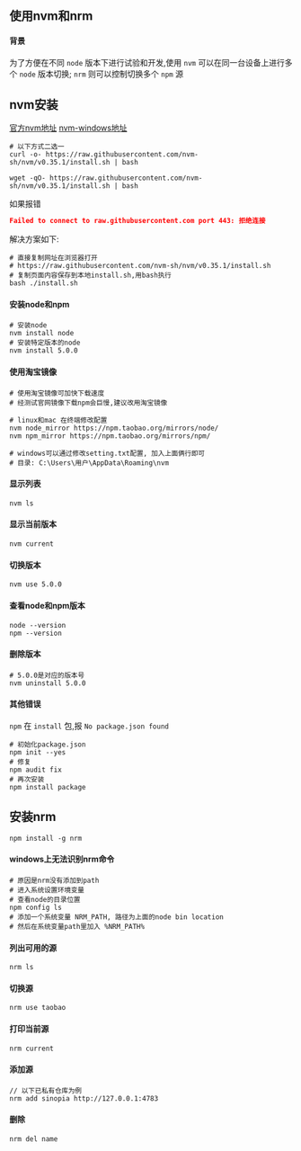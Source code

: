 ## 使用nvm和nrm

#### 背景
为了方便在不同 `node` 版本下进行试验和开发,使用 `nvm` 可以在同一台设备上进行多个 `node` 版本切换;
`nrm` 则可以控制切换多个 `npm` 源

## nvm安装
[官方nvm地址](https://github.com/nvm-sh/nvm '官方nvm地址')
[nvm-windows地址](https://github.com/coreybutler/nvm-windows 'nvm-windows地址')
```SHELL
# 以下方式二选一
curl -o- https://raw.githubusercontent.com/nvm-sh/nvm/v0.35.1/install.sh | bash

wget -qO- https://raw.githubusercontent.com/nvm-sh/nvm/v0.35.1/install.sh | bash
```
如果报错
```JSON
Failed to connect to raw.githubusercontent.com port 443: 拒绝连接
```
解决方案如下:
```SHELL
# 直接复制网址在浏览器打开
# https://raw.githubusercontent.com/nvm-sh/nvm/v0.35.1/install.sh
# 复制页面内容保存到本地install.sh,用bash执行
bash ./install.sh
```
#### 安装node和npm
```SHELL
# 安装node
nvm install node
# 安装特定版本的node
nvm install 5.0.0
```

#### 使用淘宝镜像
```SHELL
# 使用淘宝镜像可加快下载速度
# 经测试官网镜像下载npm会巨慢,建议改用淘宝镜像

# linux和mac 在终端修改配置
nvm node_mirror https://npm.taobao.org/mirrors/node/
nvm npm_mirror https://npm.taobao.org/mirrors/npm/

# windows可以通过修改setting.txt配置, 加入上面俩行即可
# 目录: C:\Users\用户\AppData\Roaming\nvm
```

#### 显示列表
```SHELL
nvm ls
```

#### 显示当前版本
```SHELL
nvm current
```

#### 切换版本
```SHELL
nvm use 5.0.0
```

#### 查看node和npm版本
```SHELL
node --version
npm --version
```
#### 删除版本
```SHELL
# 5.0.0是对应的版本号
nvm uninstall 5.0.0
```

#### 其他错误
`npm` 在 `install` 包,报 `No package.json found`
```SHELL
# 初始化package.json
npm init --yes
# 修复
npm audit fix
# 再次安装
npm install package
```

## 安装nrm
```SHELL
npm install -g nrm
```
#### windows上无法识别nrm命令
```SHELL
# 原因是nrm没有添加到path
# 进入系统设置环境变量
# 查看node的目录位置
npm config ls
# 添加一个系统变量 NRM_PATH, 路径为上面的node bin location
# 然后在系统变量path里加入 %NRM_PATH%
```

#### 列出可用的源
```SHELL
nrm ls
```

#### 切换源
```SHELL
nrm use taobao
```

#### 打印当前源
```SHELL
nrm current
```

#### 添加源
```SHELL
// 以下已私有仓库为例
nrm add sinopia http://127.0.0.1:4783
```

#### 删除
```SHELL
nrm del name
```